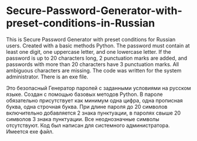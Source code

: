 # Secure-Password-Generator-with-preset-conditions-in-Russian
This is Secure Password Generator with preset conditions for Russian users.
Created with a basic methods Python.
The password must contain at least one digit, one uppercase letter, and one lowercase letter. If the password is up to 20 characters long, 2 punctuation marks are added, and passwords with more than 20 characters have 3 punctuation marks. All ambiguous characters are missing.
The code was written for the system administrator.
There is an exe file.

Это безопасный Генератор паролей с заданными условиями на русском языке.
Создан с помощью базовых методов Python.
В пароле обязательно присутствует как минимум одна цифра, одна прописная буква, одна строчная буква. При длине пароля до 20 символов включительно добавляется 2 знака пунктуации, в паролях свыше 20 символов 3 знака пунктуации.  Все неоднозначные символы отсутствуют. 
Код был написан для системного администратора.
Имеется exe файл.


